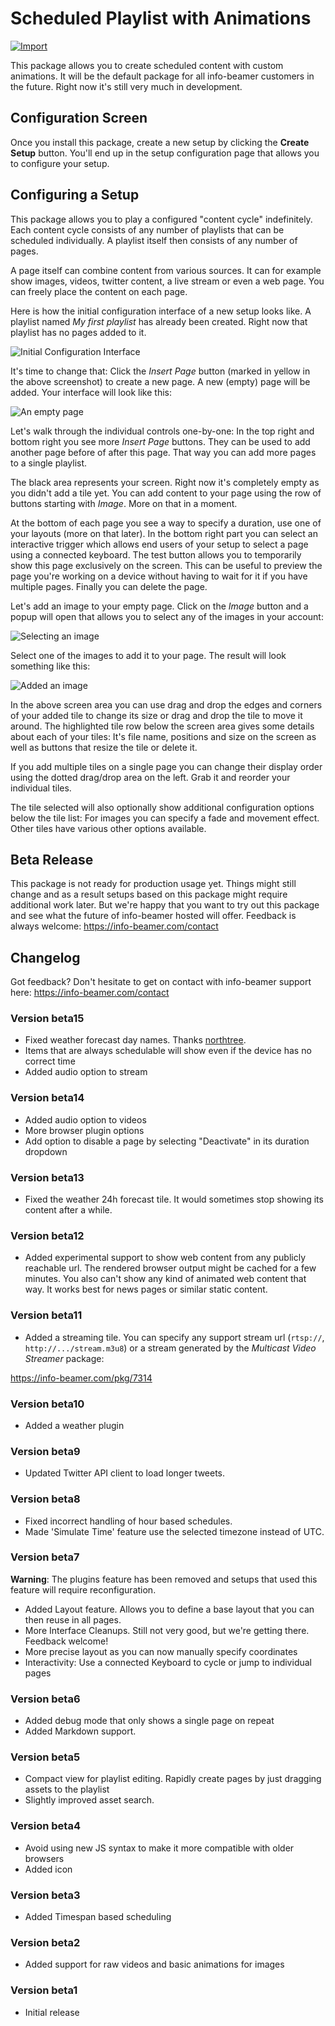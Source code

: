 # Scheduled Playlist with Animations

[![Import](https://cdn.infobeamer.com/s/img/import.png)](https://info-beamer.com/use?url=https://github.com/info-beamer/package-scheduled-player)

This package allows you to create scheduled content with custom animations.
It will be the default package for all info-beamer customers in the future.
Right now it's still very much in development.

## Configuration Screen

Once you install this package, create a new setup by clicking the **Create Setup** button.
You'll end up in the setup configuration page that allows you to configure your
setup.

## Configuring a Setup

This package allows you to play a configured "content cycle" indefinitely. Each
content cycle consists of any number of playlists that can be scheduled individually.
A playlist itself then consists of any number of pages. 

A page itself can combine content from various sources. It can for example show
images, videos, twitter content, a live stream or even a web page. You can freely
place the content on each page.

Here is how the initial configuration interface of a new setup looks like. A
playlist named *My first playlist* has already been created. Right now that
playlist has no pages added to it.

![Initial Configuration Interface](doc-setup.png)

It's time to change that: Click the *Insert Page* button (marked in yellow in
the above screenshot) to create a new page. A new (empty) page will be added. Your
interface will look like this:

![An empty page](doc-page.png)

Let's walk through the individual controls one-by-one: In the top right and
bottom right you see more *Insert Page* buttons. They can be used to add another
page before of after this page. That way you can add more pages to a single
playlist.

The black area represents your screen. Right now it's completely empty as
you didn't add a tile yet. You can add content to your page using the row
of buttons starting with *Image*. More on that in a moment.

At the bottom of each page you see a way to specify a duration, use one of your
layouts (more on that later). In the bottom right part you can select an interactive
trigger which allows end users of your setup to select a page using a connected
keyboard. The test button allows you to temporarily show this page exclusively
on the screen. This can be useful to preview the page you're working on a device
without having to wait for it if you have multiple pages. Finally you can delete
the page.

Let's add an image to your empty page. Click on the *Image* button and a popup
will open that allows you to select any of the images in your account:

![Selecting an image](doc-select.png)

Select one of the images to add it to your page. The result will look something
like this:

![Added an image](doc-tile.png)

In the above screen area you can use drag and drop the edges and corners of
your added tile to change its size or drag and drop the tile to move it around.
The highlighted tile row below the screen area gives some details about each
of your tiles: It's file name, positions and size on the screen as well as
buttons that resize the tile or delete it.

If you add multiple tiles on a single page you can change their display order
using the dotted drag/drop area on the left. Grab it and reorder your individual
tiles.

The tile selected will also optionally show additional configuration options
below the tile list: For images you can specify a fade and movement effect.
Other tiles have various other options available.

## Beta Release

This package is not ready for production usage yet. Things might still change and as
a result setups based on this package might require additional work later. But we're
happy that you want to try out this package and see what the future of info-beamer
hosted will offer. Feedback is always welcome: https://info-beamer.com/contact

## Changelog

Got feedback? Don't hesitate to get on contact with info-beamer support here:
https://info-beamer.com/contact

### Version beta15

 * Fixed weather forecast day names. Thanks [northtree](https://community.infobeamer.com/t/time-date-boxes/98/6).
 * Items that are always schedulable will show even if the device has no correct time
 * Added audio option to stream

### Version beta14

 * Added audio option to videos
 * More browser plugin options
 * Add option to disable a page by selecting "Deactivate" in its duration dropdown

### Version beta13

 * Fixed the weather 24h forecast tile. It would sometimes stop showing its content
 after a while.

### Version beta12

 * Added experimental support to show web content from any publicly reachable url. The
rendered browser output might be cached for a few minutes. You also can't show any kind
of animated web content that way. It works best for news pages or similar static content.

### Version beta11

 * Added a streaming tile. You can specify any support stream url (`rtsp://`, `http://.../stream.m3u8`) or
 a stream generated by the *Multicast Video Streamer* package:
 
https://info-beamer.com/pkg/7314

### Version beta10

 * Added a weather plugin

### Version beta9

 * Updated Twitter API client to load longer tweets.

### Version beta8

 * Fixed incorrect handling of hour based schedules.
 * Made 'Simulate Time' feature use the selected timezone instead of UTC.

### Version beta7

 **Warning**: The plugins feature has been removed and setups that used this feature will require reconfiguration.

 * Added Layout feature. Allows you to define a base layout that you can then reuse in all pages.
 * More Interface Cleanups. Still not very good, but we're getting there. Feedback welcome!
 * More precise layout as you can now manually specify coordinates
 * Interactivity: Use a connected Keyboard to cycle or jump to individual pages

### Version beta6

 * Added debug mode that only shows a single page on repeat
 * Added Markdown support.

### Version beta5

 * Compact view for playlist editing. Rapidly create pages by just dragging assets to the playlist
 * Slightly improved asset search.

### Version beta4

 * Avoid using new JS syntax to make it more compatible with older browsers
 * Added icon

### Version beta3

 * Added Timespan based scheduling

### Version beta2

 * Added support for raw videos and basic animations for images

### Version beta1

 * Initial release
